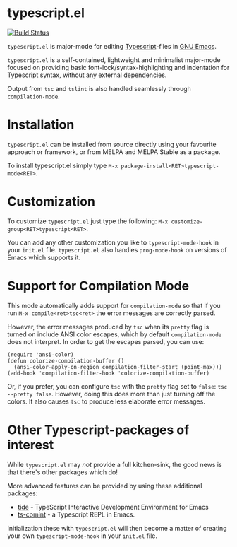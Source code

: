 # typescript.el

[![Build Status](https://api.travis-ci.org/emacs-typescript/typescript.el.svg?branch=master)](https://travis-ci.org/emacs-typescript/typescript.el)

`typescript.el` is major-mode for editing [Typescript](http://www.typescriptlang.org/)-files in [GNU Emacs](https://www.gnu.org/software/emacs/).

`typescript.el` is a self-contained, lightweight and minimalist major-mode
focused on providing basic font-lock/syntax-highlighting and
indentation for Typescript syntax, without any external dependencies.

Output from `tsc` and `tslint` is also handled seamlessly through
`compilation-mode`.

# Installation

`typescript.el` can be installed from source directly using your
favourite approach or framework, or from MELPA and MELPA Stable as a
package.

To install typescript.el simply type `M-x package-install<RET>typescript-mode<RET>`.

# Customization

To customize `typescript.el` just type the following: `M-x customize-group<RET>typescript<RET>`.

You can add any other customization you like to `typescript-mode-hook`
in your `init.el` file. `typescript.el` also handles `prog-mode-hook`
on versions of Emacs which supports it.

# Support for Compilation Mode

This mode automatically adds support for `compilation-mode` so that if
you run `M-x compile<ret>tsc<ret>` the error messages are correctly
parsed.

However, the error messages produced by `tsc` when its `pretty` flag
is turned on include ANSI color escapes, which by default
`compilation-mode` does not interpret. In order to get the escapes
parsed, you can use:

```elisp
(require 'ansi-color)
(defun colorize-compilation-buffer ()
  (ansi-color-apply-on-region compilation-filter-start (point-max)))
(add-hook 'compilation-filter-hook 'colorize-compilation-buffer)
```

Or, if you prefer, you can configure `tsc` with the `pretty` flag set
to `false`: `tsc --pretty false`. However, doing this does more than
just turning off the colors. It also causes `tsc` to produce less
elaborate error messages.

# Other Typescript-packages of interest

While `typescript.el` may *not* provide a full kitchen-sink, the good
news is that there's other packages which do!

More advanced features can be provided by using these additional
packages:

* [tide](https://github.com/ananthakumaran/tide/) - TypeScript
  Interactive Development Environment for Emacs
* [ts-comint](https://github.com/josteink/ts-comint) - a Typescript REPL
  in Emacs.

Initialization these with `typescript.el` will then become a matter of
creating your own `typescript-mode-hook` in your `init.el` file.

